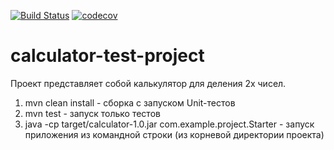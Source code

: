 [![Build Status](https://travis-ci.com/mvkravchenko/calculator-test.svg?branch=master)](https://travis-ci.com/mvkravchenko/calculator-test)
[![codecov](https://codecov.io/gh/mvkravchenko/calculator-test/branch/master/graph/badge.svg)](https://codecov.io/gh/mvkravchenko/calculator-test)

# calculator-test-project

Проект представляет собой калькулятор для деления 2х чисел.

1. mvn clean install - сборка с запуском Unit-тестов
2. mvn test - запуск только тестов
3. java -cp target/calculator-1.0.jar com.example.project.Starter - запуск приложения из командной строки (из корневой директории проекта)
